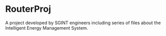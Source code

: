 # RouterProj
A project developed by SGINT engineers including series of files about the Intelligent Energy Management System.

